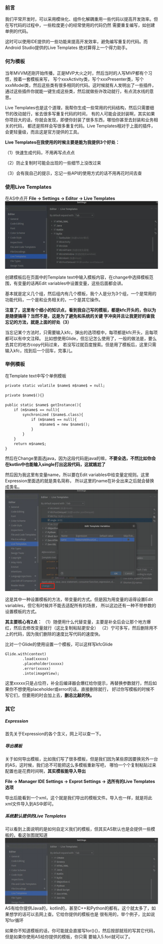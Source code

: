 ### 前言

我们平常开发时，可以采用模块化、组件化解耦重用一些代码以提高开发效率。但在写代码的过程中，一些粒度更小的经常使用的代码仍然
需要重复编写，如创建单例的代码。

这时可以使用IDE提供的一些功能来提高开发效率，避免编写重复的代码。而Android Studio提供的Live Templates
绝对算得上一个得力助手。

### 何为模板

当年MVVM还刚开始传播，正是MVP大火之时，然后当时的人写MVP都有个习惯，按着一套模板来写，
写个xxxActivity类，写个xxxPresenter类，写个xxxModel类，然后这些类有很多相同的代码。这时候就有人发明出了一些插件，
通过这些插件你就能一键生成这些类，然后就做些许改动就行，有点流水线的意思。

Live Templates也是这个道理，我帮你生成一些常用的代码结构，然后只需要细节的改动就行，省去很多写重复代码的时间，
有的人可能会说封装啊，其实如果你项目大的话，你就会发现，即便你封装了很多东西，哪怕你甚至去封装和业务相关的代码，
都还是照样会写很多重复代码。Live Templates相对于上面的插件，会更轻量级，而且这是官方提供的工具。

**Live Templates在我使用的时候主要是能为我提供3个好处：**

（1）快速生成代码，不用再写点点点

（2）防止复制时可能会出现的一些细节上没改过来

（3）会有我自己的提示，忘记一些API的使用方式的话不用再花时间去查

### 使用Live Templates

在AS中点开 **File -> Settings -> Editor -> Live Templates**
![img_live_templates.png](img_live_templates.png)


创建模板后在页面中的Template text中输入模板内容，在change中选择模板范围，有变量的话再Edit variables中设置变量，这些后面都会讲。

基本就是定义几个组，然后组内有几个模板，我个人是分为3个组，一个是常用的功能代码，一个是和业务相关的，一个是其它操作。

**注意了，这里有个细小的知识点，看到我自己写的模板，都是kfc开头的，你以为是随便搞得？当然不是，这是为了避免和系统的关键
字冲突并且让我更好的查我忘记的方法，就是上面的好处（3）**

当忘记某个方法时，只需要输入kfc，弹出的选项框中，每项都是kfc开头，且每项都可以有中文注释。
比如想使用Glide，但忘记怎么使用了，一般的做法是，要么去其它的地方copy代码过来，
若没写过就百度搜索。但是用了模板后，这里只需输入kfc，找到后一个回车，完事儿。

### 举例模板

在Template text中写个单例模板

```
private static volatile $name$ m$name$ = null;

private $name$(){}

public static $name$ getInstance(){
    if (m$name$ == null){
        synchronized ($name$.class){
            if (m$name$ == null){
                m$name$ = new $name$();
            }
        }
    }
    return m$name$;
} 
```

然后在Change里面选java，因为这段代码是java的嘛，**不要全选，不然比如你会在kotlin中也能输入single打出这段代码，这就尴尬了**

然后因为我这里有变量name，所以要在Edit variables中给变量定规则。这里Expression里面选的就是类名简称，
所以这里的name在补全出来之后就会替换成类名。
![img_live_templates_3.png](img_live_templates_3.png)

这是其中一种设置模板的方法，带变量的方式。但是因为用变量的话得设置Edit variables，但它有时候并不能去适配所有的场景，
所以这边还有一种不带参数的设置模板的方式。

**其主要核心有2点：**
（1）随便用什么代替变量，主要是补全后会让那个地方爆红，然后去修改变量就行（这比复制粘贴更安全）
（2）宁可多写，然后删除用不上的代码，因为我们删除的速度比写代码的速度快。

比对一个Glide的使用设置一个模板，可以这样写kfcGlide

```
Glide.with(context)
        .load(xxxxx)
        .placeholder(xxxxx)
        .error(xxxxx)
        .into(imageView);
```

这里xxxxx只是占位符，补全后编译器会爆红给你提示，再替换参数就行，然后如果你不想使用placeholder或error的话，直接删除就行，
好过你写模板的时候不写它们，但要用的时会加上去，**删总比敲的快。**

### 其它

#####  Expression

首先关于Expression的各个含义，网上可以查一下。

##### 导出模板

关于如何导出模板，比如我们写了很多模板，但是我们因为某些原因要换另外一台的AS，这时候，我们总不可能把这么多模板重新写吧，
哪怕一个个复制粘贴过来配置也是花费时间啊，**其实模板能导入导出**

**File -> Manager IDE Settings -> Exprot Settings -> 选所有的Live Templates选项**

导出后能看到一个xml，这个就是我们导出的模板文件。导入也一样，就是将此xml文件导入到AS中即可。

##### 系统默认提供的Live Templates

可以看到上面说明的是如何自定义我们的模板，但其实AS默认也是会提供一些模板的，看这张图就知道
![img_live_templates_2.png](img_live_templates_2.png)
AS有给你提供Java的，kotlin的，甚至C++和Python的都有。这个就太多了，如果想学的话可以去网上查。它给你提供的模板也是
很有用的，举个例子，比如说写for循环

如果你不知道模板的话，你可能就会直接写for(){}，然后按部就班的写其它代码，但是如果你使用AS给你提供的模板，你只需
要输入5.fori就可以了。

